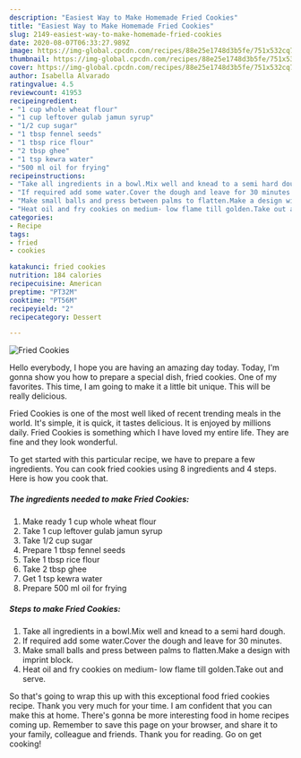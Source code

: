 ```yaml
---
description: "Easiest Way to Make Homemade Fried Cookies"
title: "Easiest Way to Make Homemade Fried Cookies"
slug: 2149-easiest-way-to-make-homemade-fried-cookies
date: 2020-08-07T06:33:27.989Z
image: https://img-global.cpcdn.com/recipes/88e25e1748d3b5fe/751x532cq70/fried-cookies-recipe-main-photo.jpg
thumbnail: https://img-global.cpcdn.com/recipes/88e25e1748d3b5fe/751x532cq70/fried-cookies-recipe-main-photo.jpg
cover: https://img-global.cpcdn.com/recipes/88e25e1748d3b5fe/751x532cq70/fried-cookies-recipe-main-photo.jpg
author: Isabella Alvarado
ratingvalue: 4.5
reviewcount: 41953
recipeingredient:
- "1 cup whole wheat flour"
- "1 cup leftover gulab jamun syrup"
- "1/2 cup sugar"
- "1 tbsp fennel seeds"
- "1 tbsp rice flour"
- "2 tbsp ghee"
- "1 tsp kewra water"
- "500 ml oil for frying"
recipeinstructions:
- "Take all ingredients in a bowl.Mix well and knead to a semi hard dough."
- "If required add some water.Cover the dough and leave for 30 minutes."
- "Make small balls and press between palms to flatten.Make a design with imprint block."
- "Heat oil and fry cookies on medium- low flame till golden.Take out and serve."
categories:
- Recipe
tags:
- fried
- cookies

katakunci: fried cookies 
nutrition: 184 calories
recipecuisine: American
preptime: "PT32M"
cooktime: "PT56M"
recipeyield: "2"
recipecategory: Dessert

---
```



![Fried Cookies](https://img-global.cpcdn.com/recipes/88e25e1748d3b5fe/751x532cq70/fried-cookies-recipe-main-photo.jpg)

Hello everybody, I hope you are having an amazing day today. Today, I'm gonna show you how to prepare a special dish, fried cookies. One of my favorites. This time, I am going to make it a little bit unique. This will be really delicious.

Fried Cookies is one of the most well liked of recent trending meals in the world. It's simple, it is quick, it tastes delicious. It is enjoyed by millions daily. Fried Cookies is something which I have loved my entire life. They are fine and they look wonderful.




To get started with this particular recipe, we have to prepare a few ingredients. You can cook fried cookies using 8 ingredients and 4 steps. Here is how you cook that.

<!--inarticleads1-->

##### The ingredients needed to make Fried Cookies:

1. Make ready 1 cup whole wheat flour
1. Take 1 cup leftover gulab jamun syrup
1. Take 1/2 cup sugar
1. Prepare 1 tbsp fennel seeds
1. Take 1 tbsp rice flour
1. Take 2 tbsp ghee
1. Get 1 tsp kewra water
1. Prepare 500 ml oil for frying




<!--inarticleads2-->

##### Steps to make Fried Cookies:

1. Take all ingredients in a bowl.Mix well and knead to a semi hard dough.
1. If required add some water.Cover the dough and leave for 30 minutes.
1. Make small balls and press between palms to flatten.Make a design with imprint block.
1. Heat oil and fry cookies on medium- low flame till golden.Take out and serve.




So that's going to wrap this up with this exceptional food fried cookies recipe. Thank you very much for your time. I am confident that you can make this at home. There's gonna be more interesting food in home recipes coming up. Remember to save this page on your browser, and share it to your family, colleague and friends. Thank you for reading. Go on get cooking!

